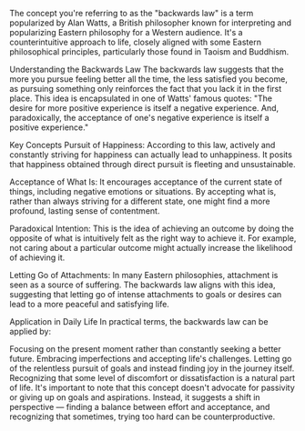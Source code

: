 The concept you're referring to as the "backwards law" is a term popularized by Alan Watts, a British philosopher known for interpreting and popularizing Eastern philosophy for a Western audience. It's a counterintuitive approach to life, closely aligned with some Eastern philosophical principles, particularly those found in Taoism and Buddhism.

Understanding the Backwards Law
The backwards law suggests that the more you pursue feeling better all the time, the less satisfied you become, as pursuing something only reinforces the fact that you lack it in the first place. This idea is encapsulated in one of Watts' famous quotes: "The desire for more positive experience is itself a negative experience. And, paradoxically, the acceptance of one's negative experience is itself a positive experience."

Key Concepts
Pursuit of Happiness: According to this law, actively and constantly striving for happiness can actually lead to unhappiness. It posits that happiness obtained through direct pursuit is fleeting and unsustainable.

Acceptance of What Is: It encourages acceptance of the current state of things, including negative emotions or situations. By accepting what is, rather than always striving for a different state, one might find a more profound, lasting sense of contentment.

Paradoxical Intention: This is the idea of achieving an outcome by doing the opposite of what is intuitively felt as the right way to achieve it. For example, not caring about a particular outcome might actually increase the likelihood of achieving it.

Letting Go of Attachments: In many Eastern philosophies, attachment is seen as a source of suffering. The backwards law aligns with this idea, suggesting that letting go of intense attachments to goals or desires can lead to a more peaceful and satisfying life.

Application in Daily Life
In practical terms, the backwards law can be applied by:

Focusing on the present moment rather than constantly seeking a better future.
Embracing imperfections and accepting life's challenges.
Letting go of the relentless pursuit of goals and instead finding joy in the journey itself.
Recognizing that some level of discomfort or dissatisfaction is a natural part of life.
It's important to note that this concept doesn't advocate for passivity or giving up on goals and aspirations. Instead, it suggests a shift in perspective — finding a balance between effort and acceptance, and recognizing that sometimes, trying too hard can be counterproductive.






